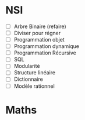 # NSI 
- [ ] Arbre Binaire (refaire)
- [ ] Diviser pour régner
- [ ] Programmation objet
- [ ] Programmation dynamique
- [ ] Programmation Récursive
- [ ] SQL
- [ ] Modularité
- [ ] Structure linéaire
- [ ] Dictionnaire
- [ ] Modèle rationnel

# Maths
